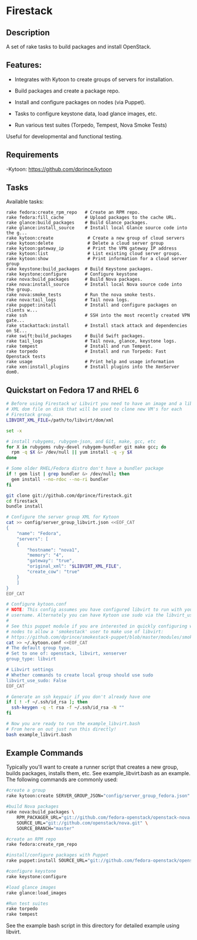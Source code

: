 Firestack
=============

Description
-----------

A set of rake tasks to build packages and install OpenStack.

Features:
---------

 * Integrates with Kytoon to create groups of servers for installation.

 * Build packages and create a package repo.

 * Install and configure packages on nodes (via Puppet).

 * Tasks to configure keystone data, load glance images, etc.

 * Run various test suites (Torpedo, Tempest, Nova Smoke Tests)

Useful for developmental and functional testing.

Requirements
------------

 -Kytoon: https://github.com/dprince/kytoon

Tasks
-----

Available tasks:

	rake fedora:create_rpm_repo   # Create an RPM repo.
	rake fedora:fill_cache        # Upload packages to the cache URL.
	rake glance:build_packages    # Build Glance packages.
	rake glance:install_source    # Install local Glance source code into the g...
	rake kytoon:create             # Create a new group of cloud servers
	rake kytoon:delete             # Delete a cloud server group
	rake kytoon:gateway_ip         # Print the VPN gateway IP address
	rake kytoon:list               # List existing cloud server groups.
	rake kytoon:show               # Print information for a cloud server group
	rake keystone:build_packages  # Build Keystone packages.
	rake keystone:configure       # Configure keystone
	rake nova:build_packages      # Build Nova packages.
	rake nova:install_source      # Install local Nova source code into the group.
	rake nova:smoke_tests         # Run the nova smoke tests.
	rake nova:tail_logs           # Tail nova logs.
	rake puppet:install           # Install and configure packages on clients w...
	rake ssh                      # SSH into the most recently created VPN gate...
	rake stackattack:install      # Install stack attack and dependencies on SE...
	rake swift:build_packages     # Build Swift packages.
	rake tail_logs                # Tail nova, glance, keystone logs.
	rake tempest                  # Install and run Tempest.
	rake torpedo                  # Install and run Torpedo: Fast Openstack tests
	rake usage                    # Print help and usage information
	rake xen:install_plugins      # Install plugins into the XenServer dom0.



## Quickstart on Fedora 17 and RHEL 6

```bash
# Before using Firestack w/ Libvirt you need to have an image and a libvirt
# XML dom file on disk that will be used to clone new VM's for each 
# Firestack group.
LIBVIRT_XML_FILE=/path/to/libvirt/dom/xml

set -x

# install rubygems, rubygem-json, and Git, make, gcc, etc
for X in rubygems ruby-devel rubygem-bundler git make gcc; do
  rpm -q $X &> /dev/null || yum install -q -y $X
done

# Some older RHEL/Fedora distro don't have a bundler package
if ! gem list | grep bundler &> /dev/null; then
  gem install --no-rdoc --no-ri bundler
fi

git clone git://github.com/dprince/firestack.git
cd firestack
bundle install

# Configure the server group XML for Kytoon
cat >> config/server_group_libvirt.json <<EOF_CAT
{
    "name": "Fedora",
    "servers": [
	{
	    "hostname": "nova1",
	    "memory": "4",
	    "gateway": "true",
	    "original_xml": "$LIBVIRT_XML_FILE",
	    "create_cow": "true"
	}
    ]
}
EOF_CAT

# Configure kytoon.conf
# NOTE: This config assumes you have configured libvirt to run with your
# username. Alternately you can have Kytoon use sudo via the libvirt_use_sudo.
#
# See this puppet module if you are interested in quickly configuring worker
# nodes to allow a 'smokestack' user to make use of libvirt:
# https://github.com/dprince/smokestack-puppet/blob/master/modules/smokestack/manifests/libvirt.pp
cat >> ~/.kytoon.conf <<EOF_CAT
# The default group type.
# Set to one of: openstack, libvirt, xenserver
group_type: libvirt

# Libvirt settings
# Whether commands to create local group should use sudo
libvirt_use_sudo: False
EOF_CAT

# Generate an ssh keypair if you don't already have one
if [ ! -f ~/.ssh/id_rsa ]; then
  ssh-keygen -q -t rsa -f ~/.ssh/id_rsa -N ""
fi

# Now you are ready to run the example_libvirt.bash
# From here on out just run this directly!
bash example_libvirt.bash
```

Example Commands
----------------

Typically you'll want to create a runner script that creates a new group, builds packages, installs them, etc. See example_libvirt.bash as an example. The following commands are commonly used:

```bash
#create a group
rake kytoon:create SERVER_GROUP_JSON="config/server_group_fedora.json"

#build Nova packages
rake nova:build_packages \
    RPM_PACKAGER_URL="git://github.com/fedora-openstack/openstack-nova.git" \
    SOURCE_URL="git://github.com/openstack/nova.git" \
    SOURCE_BRANCH="master"

#create an RPM repo
rake fedora:create_rpm_repo

#install/configure packages with Puppet
rake puppet:install SOURCE_URL="git://github.com/fedora-openstack/openstack-puppet.git" PUPPET_CONFIG="single_node_mysql"

#configure keystone
rake keystone:configure

#load glance images
rake glance:load_images

#Run test suites
rake torpedo
rake tempest

```

See the example bash script in this directory for detailed example using libvirt.
